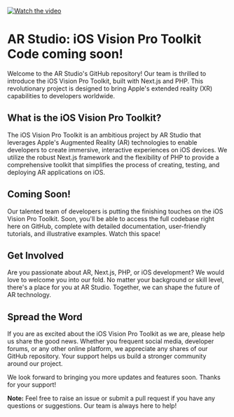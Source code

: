 [![Watch the video](https://img.mytsi.org/i/qFCp116.png)](https://www.youtube.com/watch?v=WvmDURmIV4U)

# AR Studio: iOS Vision Pro Toolkit Code coming soon!

Welcome to the AR Studio's GitHub repository! Our team is thrilled to introduce the iOS Vision Pro Toolkit, built with Next.js and PHP. This revolutionary project is designed to bring Apple's extended reality (XR) capabilities to developers worldwide. 

## What is the iOS Vision Pro Toolkit?

The iOS Vision Pro Toolkit is an ambitious project by AR Studio that leverages Apple's Augmented Reality (AR) technologies to enable developers to create immersive, interactive experiences on iOS devices. We utilize the robust Next.js framework and the flexibility of PHP to provide a comprehensive toolkit that simplifies the process of creating, testing, and deploying AR applications on iOS.

## Coming Soon!

Our talented team of developers is putting the finishing touches on the iOS Vision Pro Toolkit. Soon, you'll be able to access the full codebase right here on GitHub, complete with detailed documentation, user-friendly tutorials, and illustrative examples. Watch this space!

## Get Involved

Are you passionate about AR, Next.js, PHP, or iOS development? We would love to welcome you into our fold. No matter your background or skill level, there's a place for you at AR Studio. Together, we can shape the future of AR technology.

## Spread the Word

If you are as excited about the iOS Vision Pro Toolkit as we are, please help us share the good news. Whether you frequent social media, developer forums, or any other online platform, we appreciate any shares of our GitHub repository. Your support helps us build a stronger community around our project.

We look forward to bringing you more updates and features soon. Thanks for your support!

**Note:** Feel free to raise an issue or submit a pull request if you have any questions or suggestions. Our team is always here to help!
